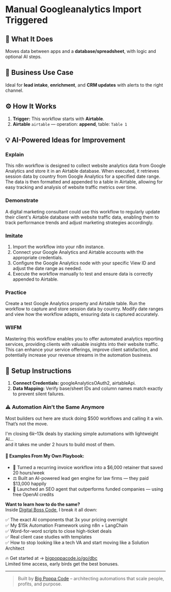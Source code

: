 # Manual Googleanalytics Import Triggered
  ## 🚀 What It Does
  Moves data between apps and a **database/spreadsheet**, with logic and optional AI steps.
  
  ## 💼 Business Use Case
  Ideal for **lead intake**, **enrichment**, and **CRM updates** with alerts to the right channel.
  
  ## ⚙️ How It Works
  1. **Trigger:** This workflow starts with **Airtable**.
  2. **Airtable** `airtable` — operation: **append**, table: `Table 1`
  
  ## 💡 AI-Powered Ideas for Improvement
  ### Explain
This n8n workflow is designed to collect website analytics data from Google Analytics and store it in an Airtable database. When executed, it retrieves session data by country from Google Analytics for a specified date range. The data is then formatted and appended to a table in Airtable, allowing for easy tracking and analysis of website traffic metrics over time.

### Demonstrate
A digital marketing consultant could use this workflow to regularly update their client's Airtable database with website traffic data, enabling them to track performance trends and adjust marketing strategies accordingly.

### Imitate
1. Import the workflow into your n8n instance.
2. Connect your Google Analytics and Airtable accounts with the appropriate credentials.
3. Configure the Google Analytics node with your specific View ID and adjust the date range as needed.
4. Execute the workflow manually to test and ensure data is correctly appended to Airtable.

### Practice
Create a test Google Analytics property and Airtable table. Run the workflow to capture and store session data by country. Modify date ranges and view how the workflow adapts, ensuring data is captured accurately.

### WIIFM
Mastering this workflow enables you to offer automated analytics reporting services, providing clients with valuable insights into their website traffic. This can enhance your service offerings, improve client satisfaction, and potentially increase your revenue streams in the automation business.
  
  ## 🔧 Setup Instructions
  1. **Connect Credentials:** googleAnalyticsOAuth2, airtableApi.
2. **Data Mapping:** Verify base/sheet IDs and column names match exactly to prevent silent failures.
  
### ⚠️ Automation Ain’t the Same Anymore

Most builders out here are stuck doing $500 workflows and calling it a win.  
That’s not the move.  

I'm closing $6k–$13k deals by stacking simple automations with lightweight AI...  
and it takes me under 2 hours to build most of them.

#### 🧠 Examples From My Own Playbook:
- 🔁 Turned a recurring invoice workflow into a $6,000 retainer that saved 20 hours/week  
- ⚖️ Built an AI-powered lead gen engine for law firms — they paid $13,000 happily  
- 🚀 Launched an SEO agent that outperforms funded companies — using free OpenAI credits  

**Want to learn how to do the same?**  
Inside [Digital Boss Code](https://bigpoppacode.io/go/dbc), I break it all down:

✅ The exact AI components that 3x your pricing overnight  
✅ My $15k Automation Framework using n8n + LangChain  
✅ Word-for-word scripts to close high-ticket deals  
✅ Real client case studies with templates  
✅ How to stop looking like a tech VA and start moving like a Solution Architect  

🔥 Get started at → [bigpoppacode.io/go/dbc](https://bigpoppacode.io/go/dbc)  
Limited time access, early birds get the best bonuses.

---
> Built by [Big Poppa Code](https://bigpoppacode.io) – architecting automations that scale people, profits, and purpose.
  
